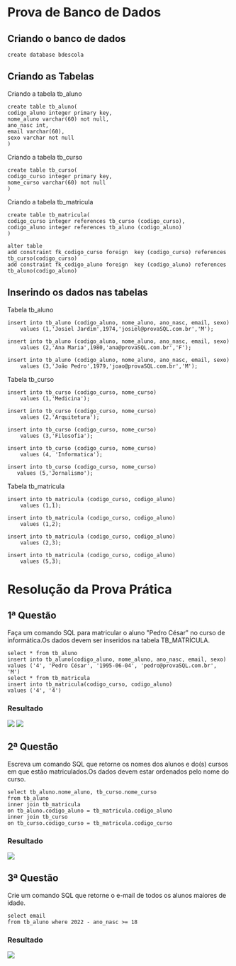 <h1> Prova de Banco de Dados </h1>

<h2> Criando o banco de dados </h2>

```
create database bdescola
```

<h2> Criando as Tabelas </h2>

Criando a tabela tb_aluno

```
create table tb_aluno( 
codigo_aluno integer primary key, 
nome_aluno varchar(60) not null, 
ano_nasc int, 
email varchar(60), 
sexo varchar not null 
)  
```

Criando a tabela tb_curso

```
create table tb_curso( 
codigo_curso integer primary key, 
nome_curso varchar(60) not null 
) 
```

Criando a tabela tb_matricula

```
create table tb_matricula( 
codigo_curso integer references tb_curso (codigo_curso), 
codigo_aluno integer references tb_aluno (codigo_aluno) 
) 

alter table  
add constraint fk_codigo_curso foreign  key (codigo_curso) references tb_curso(codigo_curso) 
add constraint fk_codigo_aluno foreign  key (codigo_aluno) references tb_aluno(codigo_aluno) 
```

<h2> Inserindo os dados nas tabelas </h2>

Tabela tb_aluno

```
insert into tb_aluno (codigo_aluno, nome_aluno, ano_nasc, email, sexo) 
    values (1,'Josiel Jardim',1974,'josiel@provaSQL.com.br','M');

insert into tb_aluno (codigo_aluno, nome_aluno, ano_nasc, email, sexo) 
    values (2,'Ana Maria',1980,'ana@provaSQL.com.br','F');

insert into tb_aluno (codigo_aluno, nome_aluno, ano_nasc, email, sexo) 
    values (3,'João Pedro',1979,'joao@provaSQL.com.br','M');
```
Tabela tb_curso
```
insert into tb_curso (codigo_curso, nome_curso)
    values (1,'Medicina');

insert into tb_curso (codigo_curso, nome_curso)
    values (2,'Arquitetura');

insert into tb_curso (codigo_curso, nome_curso)
    values (3,'Filosofia');

insert into tb_curso (codigo_curso, nome_curso)
    values (4, 'Informatica');

insert into tb_curso (codigo_curso, nome_curso)
   values (5,'Jornalismo');
```
Tabela tb_matricula
```
insert into tb_matricula (codigo_curso, codigo_aluno)  
    values (1,1);

insert into tb_matricula (codigo_curso, codigo_aluno)  
    values (1,2);

insert into tb_matricula (codigo_curso, codigo_aluno)  
    values (2,3);

insert into tb_matricula (codigo_curso, codigo_aluno)  
    values (5,3);
```

<h1> Resolução da Prova Prática </h1>
<h2> 1ª Questão </h2>
Faça um comando SQL para matricular o aluno "Pedro César" no curso de informática.Os dados devem ser inseridos na tabela TB_MATRÍCULA.

```
select * from tb_aluno
insert into tb_aluno(codigo_aluno, nome_aluno, ano_nasc, email, sexo)
values ('4', 'Pedro César', '1995-06-04', 'pedro@provaSQL.com.br', 'M')
select * from tb_matricula
insert into tb_matricula(codigo_curso, codigo_aluno)
values ('4', '4')
```
<h3> Resultado </h3>
<img src="https://user-images.githubusercontent.com/114403979/206186429-af1a1a67-b402-4d8d-9c29-eb38b7826505.png"></img>
<img src="https://user-images.githubusercontent.com/114403979/206186442-0047b5c9-f95d-4b70-99e5-2033b8503a11.png"></img>

<h2> 2ª Questão </h2>
Escreva um comando SQL que retorne os nomes dos alunos e do(s) cursos em que estão matriculados.Os dados devem estar ordenados pelo nome do curso.

```
select tb_aluno.nome_aluno, tb_curso.nome_curso
from tb_aluno
inner join tb_matricula
on tb_aluno.codigo_aluno = tb_matricula.codigo_aluno
inner join tb_curso
on tb_curso.codigo_curso = tb_matricula.codigo_curso
```
<h3> Resultado </h3>
<img src="https://user-images.githubusercontent.com/114403979/206186499-aa04cc46-34ac-4e64-b51f-1843522f754f.png"></img>

<h2> 3ª Questão </h2>
Crie um comando SQL que retorne o e-mail de todos os alunos maiores de idade.

```
select email
from tb_aluno where 2022 - ano_nasc >= 18
```
<h3> Resultado </h3>
<img src="https://user-images.githubusercontent.com/114403979/206186533-a190cc9f-05e8-4611-a4ea-f29c2c64f3d8.png"></img>
